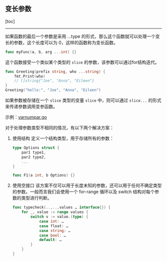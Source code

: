 ## 变长参数

[toc]

---

如果函数的最后一个参数是采用 ...type 的形式，那么这个函数就可以处理一个变长的参数，这个长度可以为 0，这样的函数称为变长函数。

```go
func myFunc(a, b, arg ...int) {}
```

这个函数接受一个类似某个类型的 `slice` 的参数，该参数可以通过for结构迭代。

```go
func Greeting(prefix string, who ...string) {
    fmt.Print(who)
    // []string{"Joe", "Anna", "Eileen"}
}
Greeting("hello:", "Joe", "Anna", "Eileen")
```

如果参数被存储在一个 `slice` 类型的变量 `slice` 中，则可以通过 `slice...` 的形式来传递参数调用变参函数。

示例：[varnumpar.go](05_src/varnumpar.go)

对于处理参数类型不相同的情况，有以下两个解决方案：

1. 使用结构
    定义一个结构类型，用于存储所有的参数：
    ```go
    type Options struct {
        par1 type1,
        par2 type2,
        ...
    }

    func F1(a int, b Options) {}
    ```

2. 使用空接口
    该方案不仅可以用于长度未知的参数，还可以用于任何不确定类型的参数。一般而言我们会使用一个 for-range 循环以及 switch 结构对每个参数的类型进行判断。
    ```go
    func typecheck(..,..,values … interface{}) {
        for _, value := range values {
            switch v := value.(type) {
                case int: …
                case float: …
                case string: …
                case bool: …
                default: …
            }
        }
    }
    ```